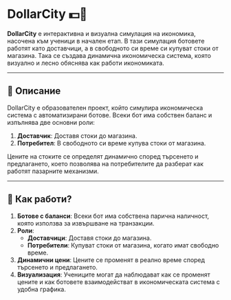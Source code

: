# DollarCity 💵🌆

**DollarCity** е интерактивна и визуална симулация на икономика, насочена към ученици в начален етап. В тази симулация ботовете работят като доставчици, а в свободното си време си купуват стоки от магазина. Така се създава динамична икономическа система, която визуално и лесно обяснява как работи икономиката.

---

## 📌 Описание

DollarCity е образователен проект, който симулира икономическа система с автоматизирани ботове. Всеки бот има собствен баланс и изпълнява две основни роли:
1. **Доставчик**: Доставя стоки до магазина.
2. **Потребител**: В свободното си време купува стоки от магазина.

Цените на стоките се определят динамично според търсенето и предлагането, което позволява на потребителите да разберат как работят пазарните механизми.

---

## 🚀 Как работи?

1. **Ботове с баланси**: Всеки бот има собствена парична наличност, която използва за извършване на транзакции.
2. **Роли**:
   - **Доставчици**: Доставя стоки до магазина.
   - **Потребители**: Купуват стоки от магазина, когато имат свободно време.
3. **Динамични цени**: Цените се променят в реално време според търсенето и предлагането.
4. **Визуализация**: Учениците могат да наблюдават как се променят цените и как ботовете взаимодействат в икономическата система с удобна графика.
